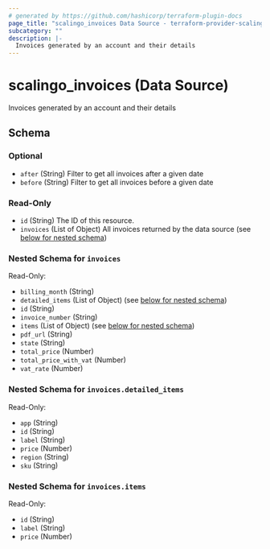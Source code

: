 ```yaml
---
# generated by https://github.com/hashicorp/terraform-plugin-docs
page_title: "scalingo_invoices Data Source - terraform-provider-scalingo"
subcategory: ""
description: |-
  Invoices generated by an account and their details
---
```


# scalingo_invoices (Data Source)

Invoices generated by an account and their details



<!-- schema generated by tfplugindocs -->
## Schema

### Optional

- `after` (String) Filter to get all invoices after a given date
- `before` (String) Filter to get all invoices before a given date

### Read-Only

- `id` (String) The ID of this resource.
- `invoices` (List of Object) All invoices returned by the data source (see [below for nested schema](#nestedatt--invoices))

<a id="nestedatt--invoices"></a>
### Nested Schema for `invoices`

Read-Only:

- `billing_month` (String)
- `detailed_items` (List of Object) (see [below for nested schema](#nestedobjatt--invoices--detailed_items))
- `id` (String)
- `invoice_number` (String)
- `items` (List of Object) (see [below for nested schema](#nestedobjatt--invoices--items))
- `pdf_url` (String)
- `state` (String)
- `total_price` (Number)
- `total_price_with_vat` (Number)
- `vat_rate` (Number)

<a id="nestedobjatt--invoices--detailed_items"></a>
### Nested Schema for `invoices.detailed_items`

Read-Only:

- `app` (String)
- `id` (String)
- `label` (String)
- `price` (Number)
- `region` (String)
- `sku` (String)


<a id="nestedobjatt--invoices--items"></a>
### Nested Schema for `invoices.items`

Read-Only:

- `id` (String)
- `label` (String)
- `price` (Number)
